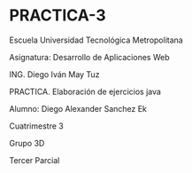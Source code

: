 # PRACTICA-3

Escuela Universidad Tecnológica Metropolitana

Asignatura: Desarrollo de Aplicaciones Web

ING. Diego Iván May Tuz

PRACTICA. Elaboración de ejercicios java

Alumno: Diego Alexander Sanchez Ek

Cuatrimestre 3

Grupo 3D

Tercer Parcial
